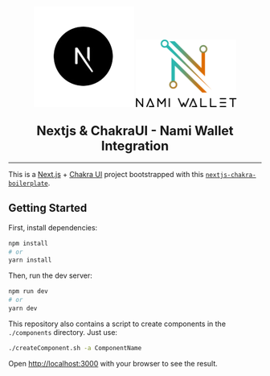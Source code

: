 <p align="center">
  <img width="200" src=".github/images/nextLogo.png"/>
    <img width="200" src=".github/images/namiLogo.svg"/>
</p>

<h2 align="center">
  <big><strong>Nextjs & ChakraUI - Nami Wallet Integration</strong></big>
</h2>




<hr/>

This is a [Next.js](https://nextjs.org/) + [Chakra UI](https://chakra-ui.com/docs/) project bootstrapped with this [`nextjs-chakra-boilerplate`](https://github.com/MiCurran/nextjs-chakra-boilerplate).

## Getting Started

First, install dependencies:

```bash
npm install
# or
yarn install
```  
Then, run the dev server:

```bash
npm run dev
# or
yarn dev
```  

This repository also contains a script to create components in the `./components` directory. Just use:  

```bash
./createComponent.sh -a ComponentName
```

Open [http://localhost:3000](http://localhost:3000) with your browser to see the result.

